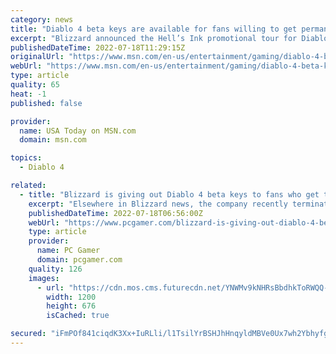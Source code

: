 ```yaml
---
category: news
title: "Diablo 4 beta keys are available for fans willing to get permanent tattoos"
excerpt: "Blizzard announced the Hell’s Ink promotional tour for Diablo 4. Select tattoo shops throughout the UK, US, Australia, and Germany from July 16 until Sept. 10, 2022, are offering diehard fans the ..."
publishedDateTime: 2022-07-18T11:29:15Z
originalUrl: "https://www.msn.com/en-us/entertainment/gaming/diablo-4-beta-keys-are-available-for-fans-willing-to-get-permanent-tattoos/ar-AAZHYbp"
webUrl: "https://www.msn.com/en-us/entertainment/gaming/diablo-4-beta-keys-are-available-for-fans-willing-to-get-permanent-tattoos/ar-AAZHYbp"
type: article
quality: 65
heat: -1
published: false

provider:
  name: USA Today on MSN.com
  domain: msn.com

topics:
  - Diablo 4

related:
  - title: "Blizzard is giving out Diablo 4 beta keys to fans who get themed tattoos"
    excerpt: "Elsewhere in Blizzard news, the company recently terminated development on Heroes of the Storm, struggled with new characters in Overwatch 2, and found 'no evidence' of systemic m ..."
    publishedDateTime: 2022-07-18T06:56:00Z
    webUrl: "https://www.pcgamer.com/blizzard-is-giving-out-diablo-4-beta-keys-to-fans-who-get-themed-tattoos/"
    type: article
    provider:
      name: PC Gamer
      domain: pcgamer.com
    quality: 126
    images:
      - url: "https://cdn.mos.cms.futurecdn.net/YNWMv9kNHRsBbdhkToRWQQ-1200-80.jpg"
        width: 1200
        height: 676
        isCached: true

secured: "iFmPOf841ciqdK3Xx+IuRLli/l1TsilYrBSHJhHnqyldMBVe0Ux7wh2YbhyfggWq1n7Z1WCpoGv4pr5ro+G7XCsKEiUR9vJKgCSrGKH/s2Uvak9vcV1Uff6GIsuSkYccZq/d6MJizppgMHbMFmFqbQp8lUhbHN839qQz2l1Eyx+tZalIJl2rt8C/kXJwtmV1eLDEL+aL58IEgLBLMgPW5PV87WluvYEaqy1PsrpMwgjbiRWyvLtWWv/nCp8wD2WZDJZROp84K8qz3lyTl6B6qjRWvfmgDQxaaEnKOTiD3WIkb+ENDSS7W31S5zffcQI8bcb+MgOxEPTEch6+8sm89owQ7zS8332s2RGYfdnOb+g=;tXWLRqnB8NOfb02WypU5mQ=="
---
```


